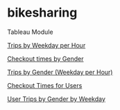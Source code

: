 # bikesharing
Tableau Module


<a href="https://public.tableau.com/app/profile/jason.chalmers/viz/Module14-TripsbyWeekdayperHour/TripsbyWeekdayperHour">Trips by Weekday per Hour</a>

<a href="https://public.tableau.com/app/profile/jason.chalmers/viz/Module14-CheckoutTimesbyGender/CheckoutTimesbyGender">Checkout times by Gender</a>

<a href="https://public.tableau.com/app/profile/jason.chalmers/viz/Module14_16369085021860/TripsbyGenderWeekdayperHour">Trips by Gender (Weekday per Hour)</a>

<a href="https://public.tableau.com/app/profile/jason.chalmers/viz/Module14-CheckoutTimesforUsers/CheckoutTimesforUsers">Checkout Times for Users</a>

<a href="https://public.tableau.com/app/profile/jason.chalmers/viz/Module14-TripsbyGenderbyWeekday/UserTripsbyGenderbyWeekday">User Trips by Gender by Weekday</a>

